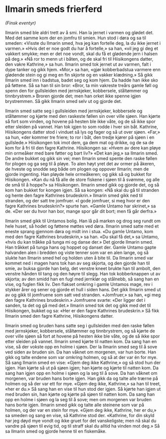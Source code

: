 # Ilmarin smeds frierferd
*(Finsk eventyr)*

Ilmarin smed ble aldri trett av å smi. Han la jernet i varmen og glødet det. Med det samme kom der en jomfru til smien. Hun stod i døra og sa til smeden: «Visste du Ilmarin smed, hva jeg kan fortelle deg, la du ikke jernet i varmen.» «Hvis det er noe godt du har å fortelle,» sa han, «vil jeg gi deg et vakkert smykke; men er det noe vondt, skal du få et glødende jern i halsen på deg.» «Nå ror to menn ut i båten, og de skal fri til Hiisikongens datter, den vakre Kathrine,» sa hun. Ilmarin smed tok jernet ut av varmen, falt i dype tanker og gikk hjem. «Mor,» sa han, «gjør kobberbadstua varmere enn glødende stein og gi meg en fin skjorte og en vakker klædning.» Så gikk Ilmarin smed inn i badstua, badet seg og kom hjem. Da hadde han ikke sko på føttene. Så sa han til sin bror: «Bror, ta min vakreste treårs gamle føll og spenn den for gullsleiden med jernskjeker, kobbersele, ståltømmer og tinnbrystrem.» Broren gjorde det; men han orket ikke spenne igjen brystremmen. Så gikk Ilmarin smed selv ut og gjorde det.

Ilmarin smed satte seg i gullsleiden med jernskjeker, kobbersele og ståltømmer og kjørte med den raskeste føllen sin over ville sjøen. Han kjørte så fort som vinden, og hovene på hesten ble ikke våte, og de så ikke spor etter sleiden på vannet. Han tok igjen to som rodde i hver sin båt. Kathrine, Hiisikongens datter stod i vinduet så lys og fager og så ut over sjøen. «Far,» sa hun, «der kommer tre friere; to ror i båt, den tredje kjører på sjøen i en gullslede.» Hiisikongen tok imot dem, ga dem mat og drikke, og de sa de kom for å fri til den fagre Kathrine. Hiisikongen sa: «Hvem av dere kan pløye min ormeåker med bare føtter og bart liv?» «Det kan jeg,» sa Ilmarin smed. De andre bukket og gikk sin vei; men Ilmarin smed spente den raske føllen for plogen og ga seg til å pløye. To alen høyt yret det av ormer på åkeren, de hveste og snodde seg både om plogen og oppover Ilmarin; men de gjorde ingenting. Han pløyde hele ormeåkeren; og gikk så og bukket for Hiisikongen. «Kan du nå få alle de store fiskene i sjøen til å svømme, og alle de små til å hoppe?» sa Hiisikongen. Ilmarin smed gikk og gjorde det, og så kom han bukket for kongen igjen. Så sa kongen: «Nå skal du gå til stranden og hente den fagre Kathrines brudeskrin.» Ilmarin smed gikk ned til stranden, og der satt tre jomfruer. «I gode jomfruer, si meg hvor er den fagre Kathrines brudeskrin?» spurte han. «Gamle Untamo har skrinet,» sa de. «Der ser du hvor han bor, mange spor går dit bort; men få går derfra.»

Ilmarin smed gikk til Untamos bolig. Han lå på marken og drog seg rundt om hele huset, så hodet og føttene møttes ved døra. Ilmarin smed satte med et eneste sprang gjennom døra og midt inn i stua. «Du gamle Untamo, kom med den fagre Kathrines brudeskrin,» sa han. «Du skal få det,» sa Untamo, «hvis du kan tråkke på tunga mi og danse der.» Det gjorde Ilmarin smed. Han tråkket på tunga hans og hoppet og danset der. Gamle Untamo gapte halvanden alen i bredden og viste tenner som var en alen lange, og så slukte han Ilmarin smed hel og holden uten å bite til. Da Ilmarin smed var kommet ned i magen hans tok han av seg skjorta, og den gjorde han til smie, av buksa gjorde han belg, det venstre kneet brukte han til ambolt, den venstre hånden til tang og den høyre til slegg. Han tok kobberknappen ut av skjorta; av den smidd han en fugl med jernklør og stålnebb, så sang han en vise, og fuglen fikk liv. Den flakset omkring i gamle Untamos mage, rev i stykker årer og sener og gjorde et hull i siden hans. Det gikk Ilmarin smed ut av og gikk til jomfruene som satt ved stranden. «Jomfruer,» sa han, «gi meg den fagre Kathrines brudeskrin.» Jomfruene svarte: «Der ligger det i sanden, ta det og gå med det.» Ilmarin smed tok det og gikk med det til Hiisikongen, bukket og sa: «Her er den fagre Kathrines brudeskrin.» Så fikk Ilmarin smed den fagre Kathrine, Hiisikongens datter.

Ilmarin smed og bruden hans satte seg i gullsleiden med den raske føllen med jernskjeker, kobbersele, ståltømmer og tinnbrystrem, og så kjørte de over ville sjøen så fort at hovene på hesten ikke ble våte, og de så ikke spor etter sleiden på vannet. Ilmarin smed kjørte til natten kom. Da sang han en vise, så der vokste opp en holme i sjøen. Der la Ilmarin smed seg til å sove ved siden av bruden sin. Da han våknet om morgenen, var hun borte. Han gikk og talte endene som var omkring holmen, og så at der var én for mye. Så sang Ilmarin smed en vise: «Gjem deg ikke Kathrine,» og så stod hun der igjen. Han kjørte så ut på sjøen igjen; han kjørte og kjørte til natten kom. Da sang han igjen opp en holme i sjøen og la seg til å sove. Da han våknet om morgenen, var bruden hans borte igjen. Han gikk da og talte alle trærne på holmen og så der var ett for mye. «Gjem deg ikke, Kathrine,» sa han til treet, «her er du.» Så sang han en vise til hun stod der igjen. Så kjørte han igjen ut med bruden sin, han kjørte og kjørte på sjøen til natten kom. Da sang han opp en holme i sjøen og la seg til å sove; men om morgenen var bruden hans borte igjen. Ilmarin smed gikk og talte alle steinene som var på holmen, og der var en stein for mye. «Gjem deg ikke, Kathrine, her er du,» sa smeden og sang en vise, så Kathrine stod der. «Kathrine, for din skyld har jeg døyd mye vondt og ikke gruet for det vanskeligste; men nå skal du vandre på sjøen til evig tid, og til straff skal du alltid ha vinden mot deg.» Så sa Ilmarin smed og gjorde henne til en fiskemåke.